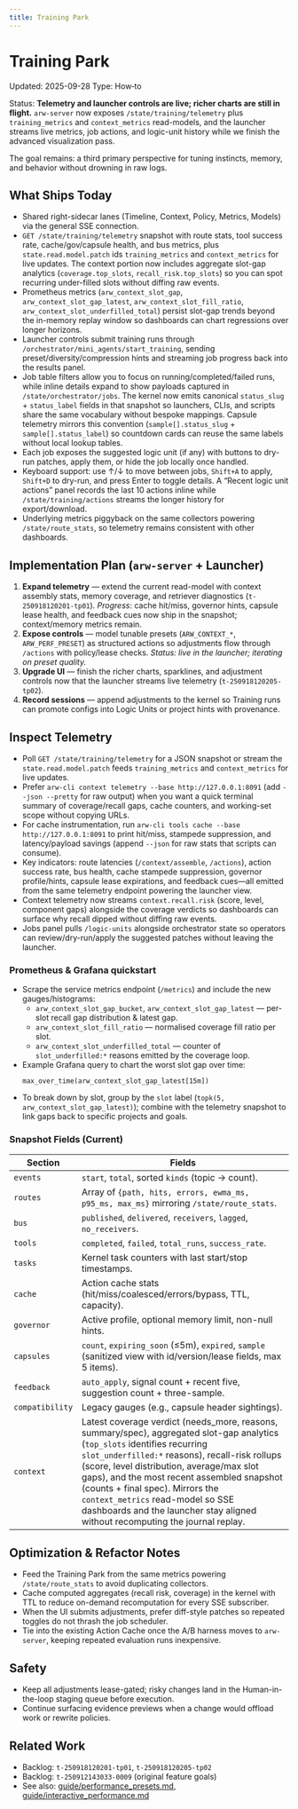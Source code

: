 ```yaml
---
title: Training Park
---
```


# Training Park
Updated: 2025-09-28
Type: How‑to

Status: **Telemetry and launcher controls are live; richer charts are still in flight.** `arw-server` now exposes `/state/training/telemetry` plus `training_metrics` and `context_metrics` read-models, and the launcher streams live metrics, job actions, and logic-unit history while we finish the advanced visualization pass.

The goal remains: a third primary perspective for tuning instincts, memory, and behavior without drowning in raw logs.

## What Ships Today

- Shared right-sidecar lanes (Timeline, Context, Policy, Metrics, Models) via the general SSE connection.
- `GET /state/training/telemetry` snapshot with route stats, tool success rate, cache/gov/capsule health, and bus metrics, plus `state.read.model.patch` ids `training_metrics` and `context_metrics` for live updates. The context portion now includes aggregate slot-gap analytics (`coverage.top_slots`, `recall_risk.top_slots`) so you can spot recurring under-filled slots without diffing raw events.
- Prometheus metrics (`arw_context_slot_gap`, `arw_context_slot_gap_latest`, `arw_context_slot_fill_ratio`, `arw_context_slot_underfilled_total`) persist slot-gap trends beyond the in-memory replay window so dashboards can chart regressions over longer horizons.
- Launcher controls submit training runs through `/orchestrator/mini_agents/start_training`, sending preset/diversity/compression hints and streaming job progress back into the results panel.
- Job table filters allow you to focus on running/completed/failed runs, while inline details expand to show payloads captured in `/state/orchestrator/jobs`. The kernel now emits canonical `status_slug` + `status_label` fields in that snapshot so launchers, CLIs, and scripts share the same vocabulary without bespoke mappings. Capsule telemetry mirrors this convention (`sample[].status_slug` + `sample[].status_label`) so countdown cards can reuse the same labels without local lookup tables.
- Each job exposes the suggested logic unit (if any) with buttons to dry-run patches, apply them, or hide the job locally once handled.
- Keyboard support: use ↑/↓ to move between jobs, `Shift+A` to apply, `Shift+D` to dry-run, and press Enter to toggle details. A “Recent logic unit actions” panel records the last 10 actions inline while `/state/training/actions` streams the longer history for export/download.
- Underlying metrics piggyback on the same collectors powering `/state/route_stats`, so telemetry remains consistent with other dashboards.

## Implementation Plan (`arw-server` + Launcher)

1. **Expand telemetry** — extend the current read-model with context assembly stats, memory coverage, and retriever diagnostics (`t-250918120201-tp01`). _Progress_: cache hit/miss, governor hints, capsule lease health, and feedback cues now ship in the snapshot; context/memory metrics remain.
2. **Expose controls** — model tunable presets (`ARW_CONTEXT_*`, `ARW_PERF_PRESET`) as structured actions so adjustments flow through `/actions` with policy/lease checks. _Status: live in the launcher; iterating on preset quality._
3. **Upgrade UI** — finish the richer charts, sparklines, and adjustment controls now that the launcher streams live telemetry (`t-250918120205-tp02`).
4. **Record sessions** — append adjustments to the kernel so Training runs can promote configs into Logic Units or project hints with provenance.

## Inspect Telemetry

- Poll `GET /state/training/telemetry` for a JSON snapshot or stream the `state.read.model.patch` feeds `training_metrics` and `context_metrics` for live updates.
- Prefer `arw-cli context telemetry --base http://127.0.0.1:8091` (add `--json --pretty` for raw output) when you want a quick terminal summary of coverage/recall gaps, cache counters, and working-set scope without copying URLs.
- For cache instrumentation, run `arw-cli tools cache --base http://127.0.0.1:8091` to print hit/miss, stampede suppression, and latency/payload savings (append `--json` for raw stats that scripts can consume).
- Key indicators: route latencies (`/context/assemble`, `/actions`), action success rate, bus health, cache stampede suppression, governor profile/hints, capsule lease expirations, and feedback cues—all emitted from the same telemetry endpoint powering the launcher view.
- Context telemetry now streams `context.recall.risk` (score, level, component gaps) alongside the coverage verdicts so dashboards can surface why recall dipped without diffing raw events.
- Jobs panel pulls `/logic-units` alongside orchestrator state so operators can review/dry-run/apply the suggested patches without leaving the launcher.

### Prometheus & Grafana quickstart

- Scrape the service metrics endpoint (`/metrics`) and include the new gauges/histograms:
  - `arw_context_slot_gap_bucket`, `arw_context_slot_gap_latest` — per-slot recall gap distribution & latest gap.
  - `arw_context_slot_fill_ratio` — normalised coverage fill ratio per slot.
  - `arw_context_slot_underfilled_total` — counter of `slot_underfilled:*` reasons emitted by the coverage loop.
- Example Grafana query to chart the worst slot gap over time:
  ```promql
  max_over_time(arw_context_slot_gap_latest[15m])
  ```
- To break down by slot, group by the `slot` label (`topk(5, arw_context_slot_gap_latest)`); combine with the telemetry snapshot to link gaps back to specific projects and goals.

### Snapshot Fields (Current)

| Section | Fields |
| --- | --- |
| `events` | `start`, `total`, sorted `kinds` (topic → count). |
| `routes` | Array of `{path, hits, errors, ewma_ms, p95_ms, max_ms}` mirroring `/state/route_stats`. |
| `bus` | `published`, `delivered`, `receivers`, `lagged`, `no_receivers`. |
| `tools` | `completed`, `failed`, `total_runs`, `success_rate`. |
| `tasks` | Kernel task counters with last start/stop timestamps. |
| `cache` | Action cache stats (hit/miss/coalesced/errors/bypass, TTL, capacity). |
| `governor` | Active profile, optional memory limit, non-null hints. |
| `capsules` | `count`, `expiring_soon` (≤5m), `expired`, `sample` (sanitized view with id/version/lease fields, max 5 items). |
| `feedback` | `auto_apply`, signal count + recent five, suggestion count + three-sample. |
| `compatibility` | Legacy gauges (e.g., capsule header sightings). |
| `context` | Latest coverage verdict (needs_more, reasons, summary/spec), aggregated slot-gap analytics (`top_slots` identifies recurring `slot_underfilled:*` reasons), recall-risk rollups (score, level distribution, average/max slot gaps), and the most recent assembled snapshot (counts + final spec). Mirrors the `context_metrics` read-model so SSE dashboards and the launcher stay aligned without recomputing the journal replay. |

## Optimization & Refactor Notes

- Feed the Training Park from the same metrics powering `/state/route_stats` to avoid duplicating collectors.
- Cache computed aggregates (recall risk, coverage) in the kernel with TTL to reduce on-demand recomputation for every SSE subscriber.
- When the UI submits adjustments, prefer diff-style patches so repeated toggles do not thrash the job scheduler.
- Tie into the existing Action Cache once the A/B harness moves to `arw-server`, keeping repeated evaluation runs inexpensive.

## Safety

- Keep all adjustments lease-gated; risky changes land in the Human-in-the-loop staging queue before execution.
- Continue surfacing evidence previews when a change would offload work or rewrite policies.

## Related Work

- Backlog: `t-250918120201-tp01`, `t-250918120205-tp02`
- Backlog: `t-250912143033-0009` (original feature goals)
- See also: [guide/performance_presets.md](performance_presets.md), [guide/interactive_performance.md](interactive_performance.md)

